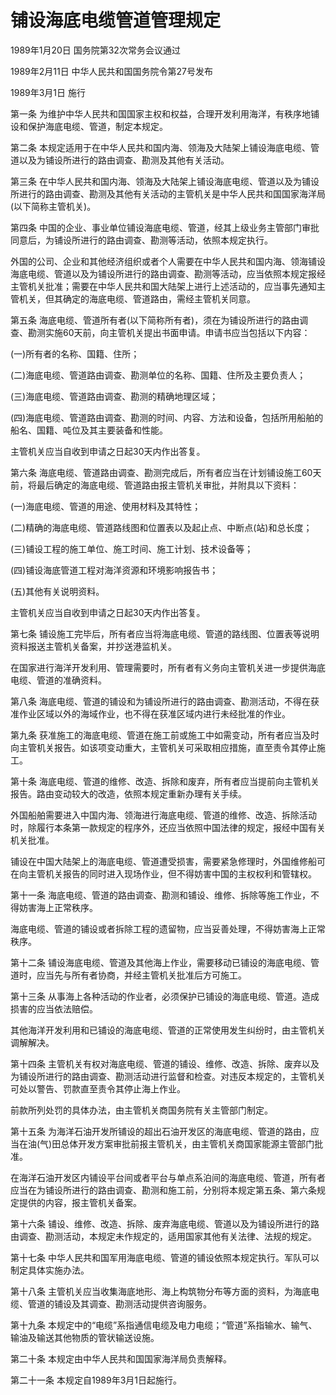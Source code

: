 # 铺设海底电缆管道管理规定

1989年1月20日 国务院第32次常务会议通过

1989年2月11日 中华人民共和国国务院令第27号发布

1989年3月1日 施行

<!-- INFO END -->

第一条 为维护中华人民共和国国家主权和权益，合理开发利用海洋，有秩序地铺设和保护海底电缆、管道，制定本规定。

第二条 本规定适用于在中华人民共和国内海、领海及大陆架上铺设海底电缆、管道以及为铺设所进行的路由调查、勘测及其他有关活动。

第三条 在中华人民共和国内海、领海及大陆架上铺设海底电缆、管道以及为铺设所进行的路由调查、勘测及其他有关活动的主管机关是中华人民共和国国家海洋局(以下简称主管机关)。

第四条 中国的企业、事业单位铺设海底电缆、管道，经其上级业务主管部门审批同意后，为铺设所进行的路由调查、勘测等活动，依照本规定执行。

外国的公司、企业和其他经济组织或者个人需要在中华人民共和国内海、领海铺设海底电缆、管道以及为铺设所进行的路由调查、勘测等活动，应当依照本规定报经主管机关批准；需要在中华人民共和国大陆架上进行上述活动的，应当事先通知主管机关，但其确定的海底电缆、管道路由，需经主管机关同意。

第五条 海底电缆、管道所有者(以下简称所有者)，须在为铺设所进行的路由调查、勘测实施60天前，向主管机关提出书面申请。申请书应当包括以下内容：

(一)所有者的名称、国籍、住所；

(二)海底电缆、管道路由调查、勘测单位的名称、国籍、住所及主要负责人；

(三)海底电缆、管道路由调查、勘测的精确地理区域；

(四)海底电缆、管道路由调查、勘测的时间、内容、方法和设备，包括所用船舶的船名、国籍、吨位及其主要装备和性能。

主管机关应当自收到申请之日起30天内作出答复。

第六条 海底电缆、管道路由调查、勘测完成后，所有者应当在计划铺设施工60天前，将最后确定的海底电缆、管道路由报主管机关审批，并附具以下资料：

(一)海底电缆、管道的用途、使用材料及其特性；

(二)精确的海底电缆、管道路线图和位置表以及起止点、中断点(站)和总长度；

(三)铺设工程的施工单位、施工时间、施工计划、技术设备等；

(四)铺设海底管道工程对海洋资源和环境影响报告书；

(五)其他有关说明资料。

主管机关应当自收到申请之日起30天内作出答复。

第七条 铺设施工完毕后，所有者应当将海底电缆、管道的路线图、位置表等说明资料报送主管机关备案，并抄送港监机关。

在国家进行海洋开发利用、管理需要时，所有者有义务向主管机关进一步提供海底电缆、管道的准确资料。

第八条 海底电缆、管道的铺设和为铺设所进行的路由调查、勘测活动，不得在获准作业区域以外的海域作业，也不得在获准区域内进行未经批准的作业。

第九条 获准施工的海底电缆、管道在施工前或施工中如需变动，所有者应当及时向主管机关报告。如该项变动重大，主管机关可采取相应措施，直至责令其停止施工。

第十条 海底电缆、管道的维修、改造、拆除和废弃，所有者应当提前向主管机关报告。路由变动较大的改造，依照本规定重新办理有关手续。

外国船舶需要进入中国内海、领海进行海底电缆、管道的维修、改造、拆除活动时，除履行本条第一款规定的程序外，还应当依照中国法律的规定，报经中国有关机关批准。

铺设在中国大陆架上的海底电缆、管道遭受损害，需要紧急修理时，外国维修船可在向主管机关报告的同时进入现场作业，但不得妨害中国的主权权利和管辖权。

第十一条 海底电缆、管道的路由调查、勘测和铺设、维修、拆除等施工作业，不得妨害海上正常秩序。

海底电缆、管道的铺设或者拆除工程的遗留物，应当妥善处理，不得妨害海上正常秩序。

第十二条 铺设海底电缆、管道及其他海上作业，需要移动已铺设的海底电缆、管道时，应当先与所有者协商，并经主管机关批准后方可施工。

第十三条 从事海上各种活动的作业者，必须保护已铺设的海底电缆、管道。造成损害的应当依法赔偿。

其他海洋开发利用和已铺设的海底电缆、管道的正常使用发生纠纷时，由主管机关调解解决。

第十四条 主管机关有权对海底电缆、管道的铺设、维修、改造、拆除、废弃以及为铺设所进行的路由调查、勘测活动进行监督和检查。对违反本规定的，主管机关可处以警告、罚款直至责令其停止海上作业。

前款所列处罚的具体办法，由主管机关商国务院有关主管部门制定。

第十五条 为海洋石油开发所铺设的超出石油开发区的海底电缆、管道的路由，应当在油(气)田总体开发方案审批前报主管机关，由主管机关商国家能源主管部门批准。

在海洋石油开发区内铺设平台间或者平台与单点系泊间的海底电缆、管道，所有者应当在为铺设所进行的路由调查、勘测和施工前，分别将本规定第五条、第六条规定提供的内容，报主管机关备案。

第十六条 铺设、维修、改造、拆除、废弃海底电缆、管道以及为铺设所进行的路由调查、勘测活动，本规定未作规定的，适用国家其他有关法律、法规的规定。

第十七条 中华人民共和国军用海底电缆、管道的铺设依照本规定执行。军队可以制定具体实施办法。

第十八条 主管机关应当收集海底地形、海上构筑物分布等方面的资料，为海底电缆、管道的铺设及其调查、勘测活动提供咨询服务。

第十九条 本规定中的“电缆”系指通信电缆及电力电缆；“管道”系指输水、输气、输油及输送其他物质的管状输送设施。

第二十条 本规定由中华人民共和国国家海洋局负责解释。

第二十一条 本规定自1989年3月1日起施行。